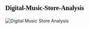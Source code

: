 # <p style="font-family: Cambria, serif; font-size: 20px; color: black;"> Digital-Music-Store-Analysis </p>






![Digital Music Store Analysis](https://github.com/user-attachments/assets/d885cc36-94a1-4d51-b5d1-e746822c373f)
